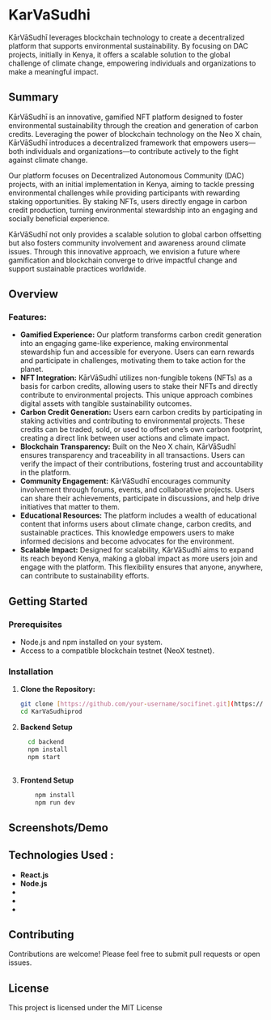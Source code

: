 # KarVaSudhi

KārVāSudhī leverages blockchain technology to create a decentralized platform that supports environmental sustainability. By focusing on DAC projects, initially in Kenya, it offers a scalable solution to the global challenge of climate change, empowering individuals and organizations to make a meaningful impact.

## Summary

KārVāSudhī is an innovative, gamified NFT platform designed to foster environmental sustainability through the creation and generation of carbon credits. Leveraging the power of blockchain technology on the Neo X chain, KārVāSudhī introduces a decentralized framework that empowers users—both individuals and organizations—to contribute actively to the fight against climate change.

Our platform focuses on Decentralized Autonomous Community (DAC) projects, with an initial implementation in Kenya, aiming to tackle pressing environmental challenges while providing participants with rewarding staking opportunities. By staking NFTs, users directly engage in carbon credit production, turning environmental stewardship into an engaging and socially beneficial experience.

KārVāSudhī not only provides a scalable solution to global carbon offsetting but also fosters community involvement and awareness around climate issues. Through this innovative approach, we envision a future where gamification and blockchain converge to drive impactful change and support sustainable practices worldwide.

## Overview

### Features:
- **Gamified Experience:** Our platform transforms carbon credit generation into an engaging game-like experience, making environmental stewardship fun and accessible for everyone. Users can earn rewards and participate in challenges, motivating them to take action for the planet.
- **NFT Integration:** KārVāSudhī utilizes non-fungible tokens (NFTs) as a basis for carbon credits, allowing users to stake their NFTs and directly contribute to environmental projects. This unique approach combines digital assets with tangible sustainability outcomes.
- **Carbon Credit Generation:** Users earn carbon credits by participating in staking activities and contributing to environmental projects. These credits can be traded, sold, or used to offset one’s own carbon footprint, creating a direct link between user actions and climate impact.
- **Blockchain Transparency:** Built on the Neo X chain, KārVāSudhī ensures transparency and traceability in all transactions. Users can verify the impact of their contributions, fostering trust and accountability in the platform.
- **Community Engagement:** KārVāSudhī encourages community involvement through forums, events, and collaborative projects. Users can share their achievements, participate in discussions, and help drive initiatives that matter to them.
- **Educational Resources:** The platform includes a wealth of educational content that informs users about climate change, carbon credits, and sustainable practices. This knowledge empowers users to make informed decisions and become advocates for the environment.
- **Scalable Impact:** Designed for scalability, KārVāSudhī aims to expand its reach beyond Kenya, making a global impact as more users join and engage with the platform. This flexibility ensures that anyone, anywhere, can contribute to sustainability efforts.

## Getting Started

### Prerequisites
- Node.js and npm installed on your system.
- Access to a compatible blockchain testnet (NeoX testnet).

### Installation

1. **Clone the Repository:**
   ```bash
   git clone [https://github.com/your-username/socifinet.git](https://github.com/anshugarg401/KarVaSudhiprod/tree/KarVaSudhi_Brian)
   cd KarVaSudhiprod

2. **Backend Setup**
   ```bash
     cd backend
     npm install
     npm start
     
3. **Frontend Setup**
   ```bash
       npm install
       npm run dev
   
## Screenshots/Demo



## Technologies Used :

- **React.js**
- **Node.js**
- 
- 
- 

## Contributing
  Contributions are welcome! Please feel free to submit pull requests or open issues.

## License
This project is licensed under the MIT License
